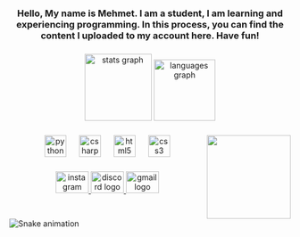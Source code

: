 <h3 align="center">Hello, My name is Mehmet. I am a student,  I am learning and experiencing programming. In this process, you can find the content I uploaded to my account here. Have fun!</h3>

###

<div align="center">
  <img src="https://github-readme-stats.vercel.app/api?username=Oxygen808&hide_title=false&hide_rank=false&show_icons=true&include_all_commits=true&count_private=true&disable_animations=false&theme=tokyonight&locale=en&hide_border=true" height="120" alt="stats graph"  />
  <img src="https://github-readme-stats.vercel.app/api/top-langs?username=Oxygen808&locale=en&hide_title=false&layout=compact&card_width=320&langs_count=5&theme=tokyonight&hide_border=true" height="110" alt="languages graph"  />
</div>

###

<img align="right" height="150" src="https://thumbs.gfycat.com/AbsoluteForcefulCopperbutterfly-size_restricted.gif"  />

###

<div align="center">
  <img src="https://cdn.jsdelivr.net/gh/devicons/devicon/icons/python/python-original.svg" height="39" alt="python logo"  />
  <img width="15" />
  <img src="https://cdn.jsdelivr.net/gh/devicons/devicon/icons/csharp/csharp-original.svg" height="39" alt="csharp logo"  />
  <img width="15" />
  <img src="https://cdn.jsdelivr.net/gh/devicons/devicon/icons/html5/html5-original.svg" height="39" alt="html5 logo"  />
  <img width="15" />
  <img src="https://cdn.jsdelivr.net/gh/devicons/devicon/icons/css3/css3-original.svg" height="39" alt="css3 logo"  />
</div>

###

<div align="center">
  <a href="https://www.instagram.com/mehmet_okur08_/" target="_blank">
    <img src="https://raw.githubusercontent.com/maurodesouza/profile-readme-generator/master/src/assets/icons/social/instagram/default.svg" width="59" height="39" alt="instagram logo"  />
  </a>
  <a href="Oxygen#808" target="_blank">
    <img src="https://raw.githubusercontent.com/maurodesouza/profile-readme-generator/master/src/assets/icons/social/discord/default.svg" width="59" height="39" alt="discord logo"  />
  </a>
  <a href="mehmetokur756@gmail.com" target="_blank">
    <img src="https://raw.githubusercontent.com/maurodesouza/profile-readme-generator/master/src/assets/icons/social/gmail/default.svg" width="59" height="39" alt="gmail logo"  />
  </a>
</div>

###

<br clear="both">

<img src="https://raw.githubusercontent.com/Oxygen808/Oxygen808/output/snake.svg" alt="Snake animation" />

###
